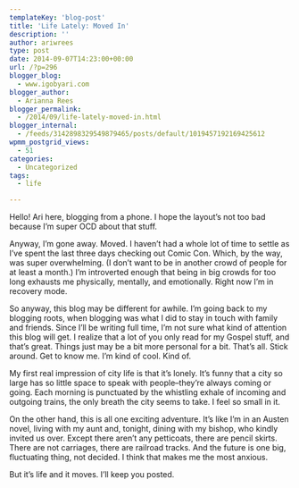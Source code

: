 ```yaml
---
templateKey: 'blog-post'
title: 'Life Lately: Moved In'
description: ''
author: ariwrees
type: post
date: 2014-09-07T14:23:00+00:00
url: /?p=296
blogger_blog:
  - www.igobyari.com
blogger_author:
  - Arianna Rees
blogger_permalink:
  - /2014/09/life-lately-moved-in.html
blogger_internal:
  - /feeds/3142898329549879465/posts/default/1019457192169425612
wpmm_postgrid_views:
  - 51
categories:
  - Uncategorized
tags:
  - life

---
```

Hello! Ari here, blogging from a phone. I hope the layout’s not too bad because I’m super OCD about that stuff.

Anyway, I’m gone away. Moved. I haven’t had a whole lot of time to settle as I’ve spent the last three days checking out Comic Con. Which, by the way, was super overwhelming. (I don’t want to be in another crowd of people for at least a month.) I’m introverted enough that being in big crowds for too long exhausts me physically, mentally, and emotionally. Right now I’m in recovery mode.

So anyway, this blog may be different for awhile. I’m going back to my blogging roots, when blogging was what I did to stay in touch with family and friends. Since I’ll be writing full time, I’m not sure what kind of attention this blog will get. I realize that a lot of you only read for my Gospel stuff, and that’s great. Things just may be a bit more personal for a bit. That’s all. Stick around. Get to know me. I’m kind of cool. Kind of.

My first real impression of city life is that it’s lonely. It’s funny that a city so large has so little space to speak with people–they’re always coming or going. Each morning is punctuated by the whistling exhale of incoming and outgoing trains, the only breath the city seems to take. I feel so small in it.

On the other hand, this is all one exciting adventure. It’s like I’m in an Austen novel, living with my aunt and, tonight, dining with my bishop, who kindly invited us over. Except there aren’t any petticoats, there are pencil skirts. There are not carriages, there are railroad tracks. And the future is one big, fluctuating thing, not decided. I think that makes me the most anxious.

But it’s life and it moves. I’ll keep you posted.